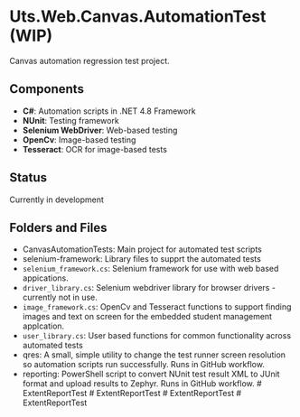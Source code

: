 # Uts.Web.Canvas.AutomationTest (WIP)

Canvas automation regression test project.

## Components

- **C#**: Automation scripts in .NET 4.8 Framework
- **NUnit**: Testing framework
- **Selenium WebDriver**: Web-based testing
- **OpenCv**: Image-based testing
- **Tesseract**: OCR for image-based tests

## Status

Currently in development

## Folders and Files

- CanvasAutomationTests: Main project for automated test scripts
- selenium-framework: Library files to supprt the automated tests
- `selenium_framework.cs`: Selenium framework for use with web based appications.
- `driver_library.cs`: Selenium webdriver library for browser drivers - currently not in use.
- `image_framework.cs`: OpenCv and Tesseract functions to support finding images and text on screen for the embedded student management applcation.
- `user_library.cs`: User based functions for common functionality across automated tests
- qres: A small, simple utility to change the test runner screen resolution so automation scripts run successfully. Runs in GitHub workflow.
- reporting: PowerShell script to convert NUnit test result XML to JUnit format and upload results to Zephyr. Runs in GitHub workflow.
#   E x t e n t R e p o r t T e s t  
 #   E x t e n t R e p o r t T e s t  
 #   E x t e n t R e p o r t T e s t  
 #   E x t e n t R e p o r t T e s t  
 